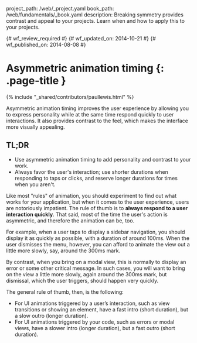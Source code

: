project_path: /web/_project.yaml
book_path: /web/fundamentals/_book.yaml
description: Breaking symmetry provides contrast and appeal to your projects. Learn when and how to apply this to your projects.

{# wf_review_required #}
{# wf_updated_on: 2014-10-21 #}
{# wf_published_on: 2014-08-08 #}

# Asymmetric animation timing {: .page-title }

{% include "_shared/contributors/paullewis.html" %}

Asymmetric animation timing improves the user experience by allowing you to express personality while at the same time respond quickly to user interactions. It also provides contrast to the feel, which makes the interface more visually appealing.

## TL;DR
* Use asymmetric animation timing to add personality and contrast to your work.
* Always favor the user's interaction; use shorter durations when responding to taps or clicks, and reserve longer durations for times when you aren't.


Like most "rules" of animation, you should experiment to find out what works for your application, but when it comes to the user experience, users are notoriously impatient. The rule of thumb is to **always respond to a user interaction quickly**. That said, most of the time the user's action is asymmetric, and therefore the animation can be, too.

For example, when a user taps to display a sidebar navigation, you should display it as quickly as possible, with a duration of around 100ms. When the user dismisses the menu, however, you can afford to animate the view out a little more slowly, say, around the 300ms mark.

By contrast, when you bring on a modal view, this is normally to display an error or some other critical message. In such cases, you will want to bring on the view a little more slowly, again around the 300ms mark, but dismissal, which the user triggers, should happen very quickly.

The general rule of thumb, then, is the following:

* For UI animations triggered by a user’s interaction, such as view transitions or showing an element, have a fast intro (short duration), but a slow outro (longer duration).
* For UI animations triggered by your code, such as errors or modal views, have a slower intro (longer duration), but a fast outro (short duration).